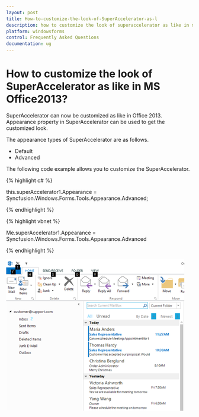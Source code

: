 ```yaml
---
layout: post
title: How-to-customize-the-look-of-SuperAccelerator-as-l
description: how to customize the look of superaccelerator as like in ms office2013?
platform: windowsforms
control: Frequently Asked Questions
documentation: ug
---
```


# How to customize the look of SuperAccelerator as like in MS Office2013?

SuperAccelerator can now be customized as like in Office 2013. Appearance property in SuperAccelerator can be used to get the customized look. 

The appearance types of SuperAccelerator are as follows.

* Default
* Advanced

The following code example allows you to customize the SuperAccelerator.

{% highlight c# %}

this.superAccelerator1.Appearance = Syncfusion.Windows.Forms.Tools.Appearance.Advanced;

{% endhighlight  %}

{% highlight vbnet %}

Me.superAccelerator1.Appearance = Syncfusion.Windows.Forms.Tools.Appearance.Advanced

{% endhighlight  %}

![](How-to-customize-the-look-of-SuperAccelerator-as-l_images/How-to-customize-the-look-of-SuperAccelerator-as-l_img1.png)



